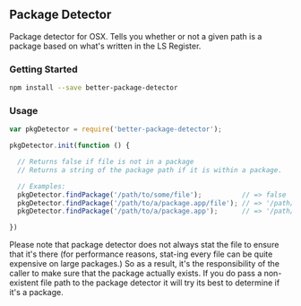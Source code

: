 Package Detector
----------------

Package detector for OSX. Tells you whether or not a given path is a package based on what's written in the LS Register.

### Getting Started

```bash
npm install --save better-package-detector
```

### Usage

```js
var pkgDetector = require('better-package-detector');

pkgDetector.init(function () {

  // Returns false if file is not in a package
  // Returns a string of the package path if it is within a package.

  // Examples:
  pkgDetector.findPackage('/path/to/some/file');          // => false
  pkgDetector.findPackage('/path/to/a/package.app/file'); // => '/path/to/a/package.app'
  pkgDetector.findPackage('/path/to/a/package.app');      // => '/path/to/a/package.app'

})
```

Please note that package detector does not always stat the file to ensure that it's there (for performance reasons, stat-ing 
every file can be quite expensive on large packages.) So as a result, it's the responsibility of the caller to make sure that the
package actually exists. If you do pass a non-existent file path to the package detector it will try its best to determine if it's a package.

